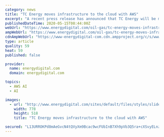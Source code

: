 ```yaml
---
category: news
title: "TC Energy moves infrastructure to the cloud with AWS"
excerpt: "A recent press release has announced that TC Energy will be moving its entire infrastructure onto Amazon’s cloud platform AWS. Based in Calgary, Canada, TC Energy (TCE) is hoping that integrating its data will enable greater automation,"
publishedDateTime: 2020-05-15T08:44:00Z
webUrl: "https://www.energydigital.com/oil-gas/tc-energy-moves-infrastructure-cloud-aws"
ampWebUrl: "https://www.energydigital.com/oil-gas/tc-energy-moves-infrastructure-cloud-aws?amp"
cdnAmpWebUrl: "https://www-energydigital-com.cdn.ampproject.org/c/s/www.energydigital.com/oil-gas/tc-energy-moves-infrastructure-cloud-aws?amp"
type: article
quality: 59
heat: 59
published: false

provider:
  name: energydigital.com
  domain: energydigital.com

topics:
  - AWS AI
  - AI

images:
  - url: "http://www.energydigital.com/sites/default/files/styles/slider_detail/public/topic/image/GettyImages-1195482922.jpg?itok=tJU_aN8w"
    width: 778
    height: 518
    title: "TC Energy moves infrastructure to the cloud with AWS"

secured: "L13URROKPd8mAeGvcN4tQVyXm9Bcac9wcFUbInB7Xh9pVb3Q5ra+cXSvyELnzpHvzSvkvkagL26CsMnN5uDDwD8egImT6299FHj0Zntjfwwsdy+7Aawwt9xQw8FaeTTHKDxJelD8kU+IZ/Y/qXw3JUDLOCO3N6d2VKFmZ0oRBXGn8KC2ukQ8lv/N8+bUvOVgWo3xa8cFV+8EZXpObRdr3B2NlnWIU9JFKICw4V9Hc+9Ejt9xlGIb+DmgusjUWc5UYP7e6qf5vX7Z0sN0KBt6a9n0te1kSL8c1/ahrG6Y2N4EEmEHMrRcb+FI1VWkqRXPIbiC8VP4R7rF+GObtbz3Y4S90UTaSTIFZRH+ZB725gkQ4PMhKV9HHzDA5nDwLYcYjzlDQTDzQysJ7CLz7S5nygjKX7uvFdXMYf1qc0iU8CUcGUhKJNznK38HLjsl386CsiwYI+tdi3XlPosJ+d6kAKydoqAcA2CPaMsDvMuIfzI=;JVKAf/cVywDKKINH2yIFyg=="
---
```


